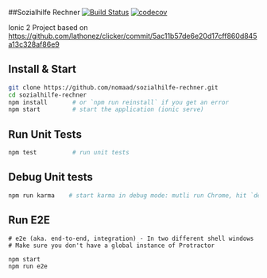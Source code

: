 ##Sozialhilfe Rechner
[![Build Status](https://api.travis-ci.com/nomaad/sozialhilfe-rechner.svg?token=fgEBVqi8zNcyppeyHVrN)](https://travis-ci.com/nomaad/sozialhilfe-rechner) [![codecov](https://codecov.io/gh/nomaad/sozialhilfe-rechner/branch/master/graph/badge.svg?token=XqBcQDwJHt)](https://codecov.io/gh/nomaad/sozialhilfe-rechner)

Ionic 2 Project based on https://github.com/lathonez/clicker/commit/5ac11b57de6e20d17cff860d845a13c328af86e9

## Install & Start

```bash
git clone https://github.com/nomaad/sozialhilfe-rechner.git
cd sozialhilfe-rechner
npm install       # or `npm run reinstall` if you get an error
npm start         # start the application (ionic serve)
```

## Run Unit Tests
```bash
npm test          # run unit tests
```

## Debug Unit tests
```bash
npm run karma    # start karma in debug mode: mutli run Chrome, hit `debug` to get going.
```

## Run E2E
```
# e2e (aka. end-to-end, integration) - In two different shell windows
# Make sure you don't have a global instance of Protractor

npm start
npm run e2e
```